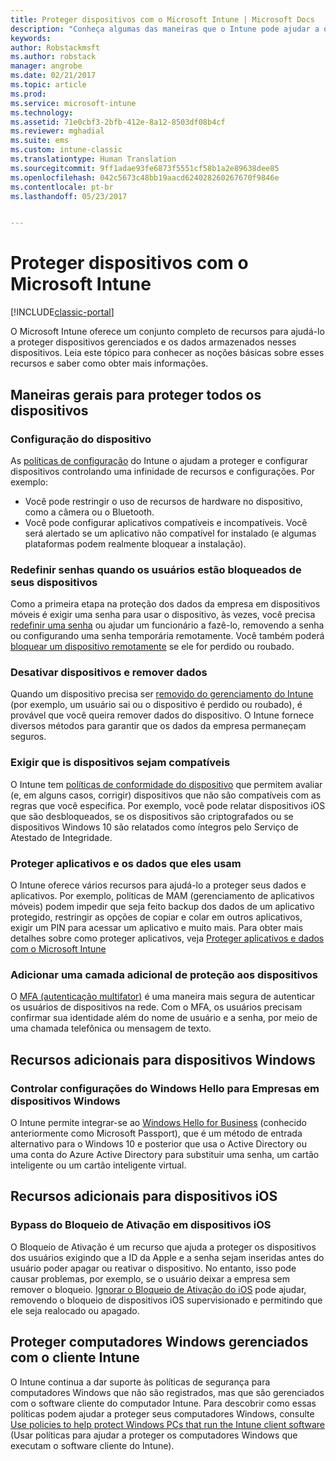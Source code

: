 ```yaml
---
title: Proteger dispositivos com o Microsoft Intune | Microsoft Docs
description: "Conheça algumas das maneiras que o Intune pode ajudar a que proteger seus dispositivos contra acesso não autorizado e outras ameaças."
keywords: 
author: Robstackmsft
ms.author: robstack
manager: angrobe
ms.date: 02/21/2017
ms.topic: article
ms.prod: 
ms.service: microsoft-intune
ms.technology: 
ms.assetid: 71e0cbf3-2bfb-412e-8a12-8503df08b4cf
ms.reviewer: mghadial
ms.suite: ems
ms.custom: intune-classic
ms.translationtype: Human Translation
ms.sourcegitcommit: 9ff1adae93fe6873f5551cf58b1a2e89638dee85
ms.openlocfilehash: 042c5673c48bb19aacd624028260267670f9846e
ms.contentlocale: pt-br
ms.lasthandoff: 05/23/2017


---
```


# <a name="protect-devices-with-microsoft-intune"></a>Proteger dispositivos com o Microsoft Intune

[!INCLUDE[classic-portal](../includes/classic-portal.md)]

O Microsoft Intune oferece um conjunto completo de recursos para ajudá-lo a proteger dispositivos gerenciados e os dados armazenados nesses dispositivos. Leia este tópico para conhecer as noções básicas sobre esses recursos e saber como obter mais informações.

## <a name="general-ways-to-protect-all-devices"></a>Maneiras gerais para proteger todos os dispositivos

### <a name="device-configuration"></a>Configuração do dispositivo
As [políticas de configuração](manage-settings-and-features-on-your-devices-with-microsoft-intune-policies.md) do Intune o ajudam a proteger e configurar dispositivos controlando uma infinidade de recursos e configurações. Por exemplo:
- Você pode restringir o uso de recursos de hardware no dispositivo, como a câmera ou o Bluetooth.
- Você pode configurar aplicativos compatíveis e incompatíveis. Você será alertado se um aplicativo não compatível for instalado (e algumas plataformas podem realmente bloquear a instalação).

### <a name="reset-passcodes-when-users-are-locked-out-of-their-devices"></a>Redefinir senhas quando os usuários estão bloqueados de seus dispositivos
Como a primeira etapa na proteção dos dados da empresa em dispositivos móveis é exigir uma senha para usar o dispositivo, às vezes, você precisa [redefinir uma senha](use-remote-lock-and-passcode-reset-in-microsoft-intune.md) ou ajudar um funcionário a fazê-lo, removendo a senha ou configurando uma senha temporária remotamente. Você também poderá [bloquear um dispositivo remotamente](use-remote-lock-and-passcode-reset-in-microsoft-intune.md) se ele for perdido ou roubado.

### <a name="retire-devices-and-remove-data"></a>Desativar dispositivos e remover dados
Quando um dispositivo precisa ser [removido do gerenciamento do Intune](retire-devices-from-microsoft-intune-management.md) (por exemplo, um usuário sai ou o dispositivo é perdido ou roubado), é provável que você queira remover dados do dispositivo. O Intune fornece diversos métodos para garantir que os dados da empresa permaneçam seguros.

### <a name="require-devices-to-be-compliant"></a>Exigir que is dispositivos sejam compatíveis
O Intune tem [políticas de conformidade do dispositivo](introduction-to-device-compliance-policies-in-microsoft-intune.md) que permitem avaliar (e, em alguns casos, corrigir) dispositivos que não são compatíveis com as regras que você especifica. Por exemplo, você pode relatar dispositivos iOS que são desbloqueados, se os dispositivos são criptografados ou se dispositivos Windows 10 são relatados como íntegros pelo Serviço de Atestado de Integridade.

### <a name="protect-apps-and-the-data-they-use"></a>Proteger aplicativos e os dados que eles usam
O Intune oferece vários recursos para ajudá-lo a proteger seus dados e aplicativos. Por exemplo, políticas de MAM (gerenciamento de aplicativos móveis) podem impedir que seja feito backup dos dados de um aplicativo protegido, restringir as opções de copiar e colar em outros aplicativos, exigir um PIN para acessar um aplicativo e muito mais. Para obter mais detalhes sobre como proteger aplicativos, veja [Proteger aplicativos e dados com o Microsoft Intune](protect-apps-and-data-with-microsoft-intune.md)

### <a name="add-an-additional-layer-of-protection-to-devices"></a>Adicionar uma camada adicional de proteção aos dispositivos
O [MFA (autenticação multifator)](multi-factor-authentication-azure-active-directory.md) é uma maneira mais segura de autenticar os usuários de dispositivos na rede.  Com o MFA, os usuários precisam confirmar sua identidade além do nome de usuário e a senha, por meio de uma chamada telefônica ou mensagem de texto.

## <a name="further-capabilities-for-windows-devices"></a>Recursos adicionais para dispositivos Windows

### <a name="control-windows-hello-for-business-settings-on-windows-devices"></a>Controlar configurações do Windows Hello para Empresas em dispositivos Windows
O Intune permite integrar-se ao [Windows Hello for Business](control-microsoft-passport-settings-on-devices-with-microsoft-intune.md) (conhecido anteriormente como Microsoft Passport), que é um método de entrada alternativo para o Windows 10 e posterior que usa o Active Directory ou uma conta do Azure Active Directory para substituir uma senha, um cartão inteligente ou um cartão inteligente virtual.

## <a name="further-capabilities-for-ios-devices"></a>Recursos adicionais para dispositivos iOS

### <a name="bypass-activation-lock-on-ios-devices"></a>Bypass do Bloqueio de Ativação em dispositivos iOS
O Bloqueio de Ativação é um recurso que ajuda a proteger os dispositivos dos usuários exigindo que a ID da Apple e a senha sejam inseridas antes do usuário poder apagar ou reativar o dispositivo. No entanto, isso pode causar problemas, por exemplo, se o usuário deixar a empresa sem remover o bloqueio. [Ignorar o Bloqueio de Ativação do iOS](help-protect-ios-devices-with-activation-lock-bypass-for-microsoft-intune.md) pode ajudar, removendo o bloqueio de dispositivos iOS supervisionado e permitindo que ele seja realocado ou apagado.



## <a name="protect-windows-pcs-managed-with-the-intune-client"></a>Proteger computadores Windows gerenciados com o cliente Intune
O Intune continua a dar suporte às políticas de segurança para computadores Windows que não são registrados, mas que são gerenciados com o software cliente do computador Intune. Para descobrir como essas políticas podem ajudar a proteger seus computadores Windows, consulte [Use policies to help protect Windows PCs that run the Intune client software](policies-to-protect-windows-pcs-in-microsoft-intune.md) (Usar políticas para ajudar a proteger os computadores Windows que executam o software cliente do Intune).

